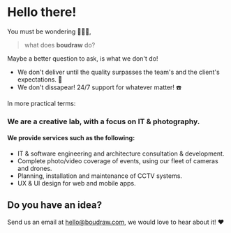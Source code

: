 # Hello there!
You must be wondering :thinking::thinking::thinking:, 
> what does **boudraw** do?

Maybe a better question to ask, is what we don't do!

 - We don't deliver until the quality surpasses the team's and the client's expectations. :100:
 - We don't dissapear! 24/7 support for whatever matter! :telephone:

In more practical terms:

### We are a creative lab, with a focus on IT & photography.
#### We provide services such as the following:

- IT & software engineering and architecture consultation & development.
- Complete photo/video coverage of events, using our fleet of cameras and drones.
- Planning, installation and maintenance of CCTV systems.
- UX & UI design for web and mobile apps.

## Do you have an idea?

Send us an email at hello@boudraw.com, we would love to hear about it! :heart:
